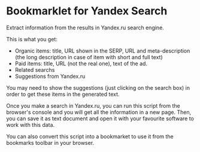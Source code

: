 # Bookmarklet for Yandex Search

Extract information from the results in Yandex.ru search engine.

This is what you get:

- Organic items: title, URL shown in the SERP, URL and meta-description (the long description in case of item with short and full text)
- Paid items: title, URL (not the real one), text of the ad.
- Related searchs
- Suggestions from Yandex.ru

You may need to show the suggestions (just clicking on the search box) in order to get these items in the generated text.

Once you make a search in Yandex.ru, you can run this script from the browser's console and you will get all the information in a new page. Then, you can save it as text document and open it with your favourite software to work with this data.

You can also convert this script into a bookmarket to use it from the bookmarks toolbar in your browser.
